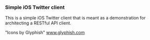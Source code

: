 ### Simple iOS Twitter client

This is a simple iOS Twitter client that is meant as a demonstration for architecting a RESTful API client.

"Icons by Glyphish" www.glyphish.com

